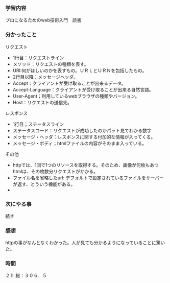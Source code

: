 ### 学習内容
プロになるためのweb技術入門　読書
### 分かったこと
リクエスト
- 1行目：リクエストライン
- メソッド：リクエストの種類を表す。
- URI:何がほしいのかを表すもの。ＵＲＬとＵＲＮを包括したもの。
- 2行目以降：メッセージヘッダ。
- Accept：クライアントが受け取ることが出来るデータ。
- Accept-Language：クライアントが受け取ることが出来る自然言語。
- User-Agent；利用しているwebブラウザの種類やバージョン。
- Host：リクエストの送信先。
  
レスポンス
- 1行目；ステータスライン
- ステータスコード：リクエストが成功したのかパット見てわかる数字
- メッセージ・ヘッダ：レスポンスに関する付加的な情報が入ってくる。
- メッセージ・ボディ；htmlファイルの内容がそのまま入っている。

その他
- httpでは、1回で1つのリソースを取得する。そのため、画像が何枚もあつhtmlは、その枚数分リクエストがかかる。
- ファイル名を省略したurl: デフォルトで設定されているファイルをサーバーが返す、とういう機能がある。
- 
### 次にやる事
続き
### 感想
httpの事がなんとなくわかった。人が見ても分かるようになっていることに驚いた。

### 時間
２ｈ
総：３０６．５
